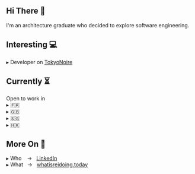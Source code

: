 ## Hi There 👋
I'm an architecture graduate who decided to explore software engineering.

## Interesting 💻
▸ Developer on [TokyoNoire](https://github.com/TokyoNoire)

## Currently ⏳
Open to work in
<br>
▸ 🇫🇷
<br>
▸ 🇬🇧
<br>
▸ 🇸🇬 
<br>
▸ 🇭🇰

## More On 🔎
▸ Who &ensp; → &nbsp; [LinkedIn](https://www.linkedin.com/in/rei-dumand/)
<br>
▸ What &nbsp; → &nbsp; [whatisreidoing.today](https://whatisreidoing.today/)


<!--
[![Top Langs](https://github-readme-stats.vercel.app/api/top-langs/?username=rei-dumand)](https://github.com/anuraghazra/github-readme-stats)
-->

<!--
**rei-dumand/rei-dumand** is a ✨ _special_ ✨ repository because its `README.md` (this file) appears on your GitHub profile.

Here are some ideas to get you started:

- 🔭 I’m currently working on ...
- 🌱 I’m currently learning ...
- 👯 I’m looking to collaborate on ...
- 🤔 I’m looking for help with ...
- 💬 Ask me about ...
- 📫 How to reach me: ...
- 😄 Pronouns: ...
- ⚡ Fun fact: ...
-->
